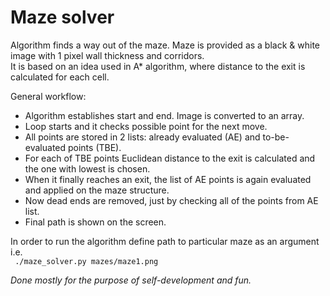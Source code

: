 # Maze solver

Algorithm finds a way out of the maze. Maze is provided as a black & white image with 1 pixel wall thickness and corridors.<br/>
It is based on an idea used in A* algorithm, where distance to the exit is calculated for each cell.

General workflow:
* Algorithm establishes start and end. Image is converted to an array. 
* Loop starts and it checks possible point for the next move.
* All points are stored in 2 lists: already evaluated (AE) and to-be-evaluated points (TBE). 
* For each of TBE points Euclidean distance to the exit is calculated and the one with lowest is chosen.
* When it finally reaches an exit, the list of AE points is again evaluated and applied on the maze structure.
* Now dead ends are removed, just by checking all of the points from AE list.
* Final path is shown on the screen.

In order to run the algorithm define path to particular maze as an argument i.e. <br/>``` ./maze_solver.py mazes/maze1.png```

*Done mostly for the purpose of self-development and fun.*
